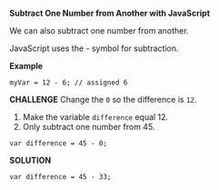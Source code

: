 **Subtract One Number from Another with JavaScript**

We can also subtract one number from another.

JavaScript uses the - symbol for subtraction.

**Example**

`myVar = 12 - 6; // assigned 6`

**CHALLENGE**
Change the `0` so the difference is `12`.

1. Make the variable `difference` equal 12.
2. Only subtract one number from 45.

`var difference = 45 - 0;`



**SOLUTION**

`var difference = 45 - 33;`




